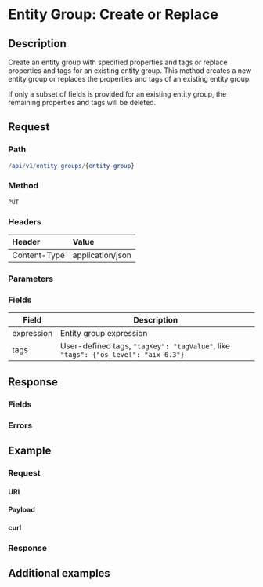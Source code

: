 # Entity Group: Create or Replace

## Description

Create an entity group with specified properties and tags or replace properties and tags for an existing entity group.
This method creates a new entity group or replaces the properties and tags of an existing entity group. 

<aside class="notice">
If only a subset of fields is provided for an existing entity group, the remaining properties and tags will be deleted.
</aside>

## Request

### Path

```elm
/api/v1/entity-groups/{entity-group}
```

### Method

```
PUT 
```

### Headers

|**Header**|**Value**|
|:---|:---|
| Content-Type | application/json |

### Parameters

### Fields

|Field | Description|
|---|---|
| expression | Entity group expression|
|tags | User-defined tags, `"tagKey": "tagValue"`, like `"tags": {"os_level": "aix 6.3"}`|


## Response

### Fields

### Errors

## Example

### Request

#### URI

#### Payload

#### curl

### Response

## Additional examples







